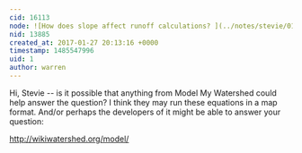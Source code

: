 ```yaml
---
cid: 16113
node: ![How does slope affect runoff calculations? ](../notes/stevie/01-27-2017/how-does-slope-affect-runoff-calculations)
nid: 13885
created_at: 2017-01-27 20:13:16 +0000
timestamp: 1485547996
uid: 1
author: warren
---
```


Hi, Stevie -- is it possible that anything from Model My Watershed could help answer the question? I think they may run these equations in a map format. And/or perhaps the developers of it might be able to answer your question:

http://wikiwatershed.org/model/